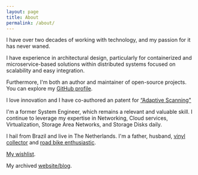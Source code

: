 ```yaml
---
layout: page
title: About
permalink: /about/
---
```


I have over two decades of working with technology, and my passion for it has
never waned.

I have experience in architectural design, particularly for containerized
and microservice-based solutions within distributed systems focused on
scalability and easy integration.

Furthermore, I'm both an author and maintainer of open-source projects. You
can explore my [GitHub profile](https://github.com/kairoaraujo).

I love innovation and I have co-authored an patent for
[“Adaptive Scanning"](https://patents.google.com/patent/EP3987421B1)

I'm a former System Engineer, which remains a relevant and valuable skill. I
continue to leverage my expertise in Networking, Cloud services,
Virtualization, Storage Area Networks, and Storage Disks daily.

I hail from Brazil and live in The Netherlands.
I'm a father, husband, [vinyl collector](https://www.discogs.com/user/kairoaraujo/collection?header=1&sort=added&sort_order=asc)
and [road bike enthusiastic](https://www.strava.com/athletes/6626867).

[My wishlist](https://www.amazon.nl/hz/wishlist/ls/1CGE33K8X9RGO/ref=nav_wishlist_lists_1).

My archived [website/blog](http://kairo.eti.br).
